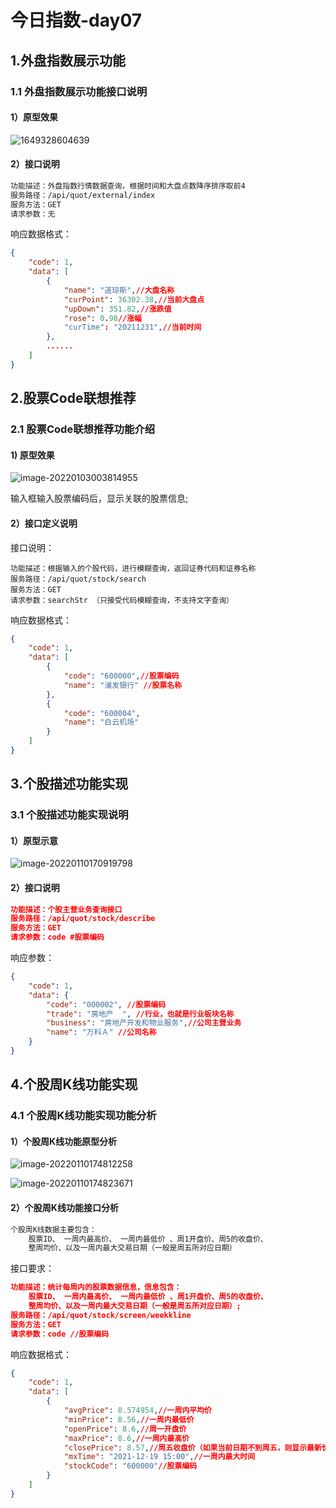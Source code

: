 # 今日指数-day07

## 1.外盘指数展示功能

### 1.1 外盘指数展示功能接口说明

#### 1）原型效果

![1649328604639](./assets/1649328604639.png)

#### 2）接口说明

~~~tex
功能描述：外盘指数行情数据查询，根据时间和大盘点数降序排序取前4 
服务路径：/api/quot/external/index
服务方法：GET
请求参数：无
~~~

响应数据格式：

~~~json
{
    "code": 1,
    "data": [
        {
            "name": "道琼斯",//大盘名称
            "curPoint": 36302.38,//当前大盘点
            "upDown": 351.82,//涨跌值
            "rose": 0.98//涨幅
            "curTime": "20211231",//当前时间
        },
     	...... 
    ]
}
~~~



## 2.股票Code联想推荐

### 2.1 股票Code联想推荐功能介绍

#### 1) 原型效果

![image-20220103003814955](./assets/image-20220103003814955.png)

输入框输入股票编码后，显示关联的股票信息;

#### 2）接口定义说明

接口说明：

~~~text
功能描述：根据输入的个股代码，进行模糊查询，返回证券代码和证券名称
服务路径：/api/quot/stock/search
服务方法：GET
请求参数：searchStr （只接受代码模糊查询，不支持文字查询）  
~~~

响应数据格式：

~~~json
{	
    "code": 1,
    "data": [
        {
            "code": "600000",//股票编码
            "name": "浦发银行" //股票名称
        },
        {
            "code": "600004",
            "name": "白云机场"
        }
    ]
}
~~~

## 3.个股描述功能实现

### 3.1 个股描述功能实现说明

#### 1）原型示意

![image-20220110170919798](./assets/image-20220110170919798.png)

#### 2）接口说明

~~~json
功能描述：个股主营业务查询接口
服务路径：/api/quot/stock/describe
服务方法：GET
请求参数：code #股票编码
~~~

响应参数：

~~~json
{
    "code": 1,
    "data": {
        "code": "000002", //股票编码
        "trade": "房地产  ", //行业，也就是行业板块名称
        "business": "房地产开发和物业服务",//公司主营业务
        "name": "万科Ａ" //公司名称
    }
}
~~~



## 4.个股周K线功能实现

### 4.1 个股周K线功能实现功能分析

#### 1）个股周K线功能原型分析

![image-20220110174812258](./assets/image-20220110174812258.png)

![image-20220110174823671](./assets/image-20220110174823671.png)

#### 2）个股周K线功能接口分析

~~~tex
个股周K线数据主要包含：
	股票ID、 一周内最高价、 一周内最低价 、周1开盘价、周5的收盘价、
	整周均价、以及一周内最大交易日期（一般是周五所对应日期）
~~~

接口要求：

~~~json
功能描述：统计每周内的股票数据信息，信息包含：
	股票ID、 一周内最高价、 一周内最低价 、周1开盘价、周5的收盘价、
	整周均价、以及一周内最大交易日期（一般是周五所对应日期）;
服务路径：/api/quot/stock/screen/weekkline
服务方法：GET
请求参数：code //股票编码
~~~

响应数据格式：

~~~json
{
    "code": 1,
    "data": [
        {
            "avgPrice": 8.574954,//一周内平均价
            "minPrice": 8.56,//一周内最低价
            "openPrice": 8.6,//周一开盘价
            "maxPrice": 8.6,//一周内最高价
            "closePrice": 8.57,//周五收盘价（如果当前日期不到周五，则显示最新价格）
            "mxTime": "2021-12-19 15:00",//一周内最大时间
            "stockCode": "600000"//股票编码
        }
    ]
}
~~~



